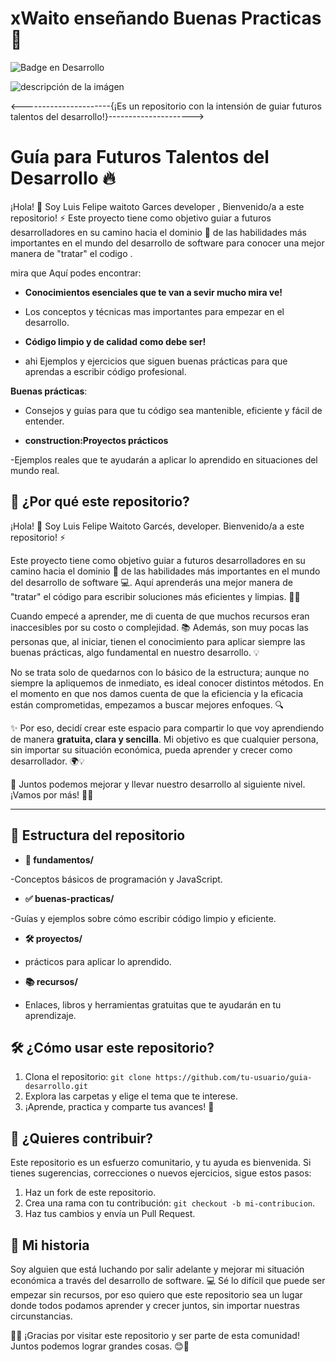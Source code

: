 # xWaito enseñando Buenas Practicas  🚀


![Badge en Desarrollo](https://img.shields.io/badge/STATUS-EN%20DESARROLLO-green)


![descripción de la imágen](https://midu.dev/images/wallpapers/una-taza-de-javascript.png)

<----------------------{¡Es un repositorio con la intensión de guiar futuros talentos del desarrollo!}--------------------->

# Guía para Futuros Talentos del Desarrollo :fire:

¡Hola! 👋 Soy Luis Felipe waitoto Garces developer , Bienvenido/a a este repositorio! :zap: Este proyecto tiene como objetivo guiar a futuros desarrolladores en su camino hacia el dominio :pushpin: de las habilidades más importantes en el mundo del desarrollo de software para conocer una mejor manera de "tratar" el codigo .

mira que Aquí podes encontrar:

- **Conocimientos esenciales que te van a sevir mucho mira ve!**

- Los conceptos y técnicas mas importantes para empezar en el desarrollo.

- **Código limpio y de calidad como debe ser!**

- ahi Ejemplos y ejercicios que siguen buenas prácticas para que aprendas a escribir código profesional.

 **Buenas prácticas**:
 
 - Consejos y guías para que tu código sea mantenible, eficiente y fácil de entender.

- **construction:Proyectos prácticos**

-Ejemplos reales que te ayudarán a aplicar lo aprendido en situaciones del mundo real.


## 🚀 ¿Por qué este repositorio?  


¡Hola! 👋 Soy Luis Felipe Waitoto Garcés, developer. Bienvenido/a a este repositorio! ⚡  

Este proyecto tiene como objetivo guiar a futuros desarrolladores en su camino hacia el dominio 📌 de las habilidades más importantes en el mundo del desarrollo de software 💻. Aquí aprenderás una mejor manera de "tratar" el código para escribir soluciones más eficientes y limpias. 🚀✨  

Cuando empecé a aprender, me di cuenta de que muchos recursos eran inaccesibles por su costo o complejidad. 📚 Además, son muy pocas las personas que, al iniciar, tienen el conocimiento para aplicar siempre las buenas prácticas, algo fundamental en nuestro desarrollo. 💡  

No se trata solo de quedarnos con lo básico de la estructura; aunque no siempre la apliquemos de inmediato, es ideal conocer distintos métodos. En el momento en que nos damos cuenta de que la eficiencia y la eficacia están comprometidas, empezamos a buscar mejores enfoques. 🔍  

✨ Por eso, decidí crear este espacio para compartir lo que voy aprendiendo de manera **gratuita, clara y sencilla**. Mi objetivo es que cualquier persona, sin importar su situación económica, pueda aprender y crecer como desarrollador. 🌍💡  

🚀 Juntos podemos mejorar y llevar nuestro desarrollo al siguiente nivel. ¡Vamos por más! 💪😃  

---  

## 📂 Estructura del repositorio  

- **📘 fundamentos/**

 -Conceptos básicos de programación y JavaScript.

- **✅ buenas-practicas/**

 -Guías y ejemplos sobre cómo escribir código limpio y eficiente. 

- **🛠️ proyectos/**

- prácticos para aplicar lo aprendido. 

- **📚 recursos/**

- Enlaces, libros y herramientas gratuitas que te ayudarán en tu aprendizaje.  

## 🛠️ ¿Cómo usar este repositorio?  

1. Clona el repositorio: `git clone https://github.com/tu-usuario/guia-desarrollo.git`  
2. Explora las carpetas y elige el tema que te interese.  
3. ¡Aprende, practica y comparte tus avances! 🚀  

## 🤝 ¿Quieres contribuir?  
Este repositorio es un esfuerzo comunitario, y tu ayuda es bienvenida. Si tienes sugerencias, correcciones o nuevos ejercicios, sigue estos pasos:  
1. Haz un fork de este repositorio.  
2. Crea una rama con tu contribución: `git checkout -b mi-contribucion`.  
3. Haz tus cambios y envía un Pull Request.  

## 🌟 Mi historia  
Soy alguien que está luchando por salir adelante y mejorar mi situación económica a través del desarrollo de software. 💻 Sé lo difícil que puede ser empezar sin recursos, por eso quiero que este repositorio sea un lugar donde todos podamos aprender y crecer juntos, sin importar nuestras circunstancias.  

🙏🏼 ¡Gracias por visitar este repositorio y ser parte de esta comunidad! Juntos podemos lograr grandes cosas. 😊🚀
